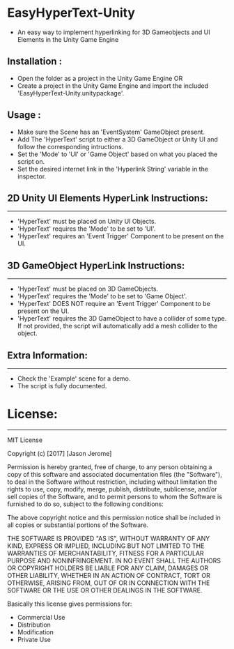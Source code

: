 # EasyHyperText-Unity
- An easy way to implement hyperlinking for 3D Gameobjects and UI Elements in the Unity Game Engine

## Installation :
- Open the folder as a project in the Unity Game Engine 
  OR
- Create a project in the Unity Game Engine and import the included 'EasyHyperText-Unity.unitypackage'.

## Usage : 
- Make sure the Scene has an 'EventSystem' GameObject present.
- Add The 'HyperText' script to either a 3D GameObject or Unity UI and follow the corresponding intructions.
- Set the 'Mode' to 'UI' or 'Game Object' based on what you placed the script on.
- Set the desired internet link in the 'Hyperlink String' variable in the inspector.


## 2D Unity UI Elements HyperLink Instructions:
------------------------------
- 'HyperText' must be placed on Unity UI Objects.
- 'HyperText' requires the 'Mode' to be set to 'UI'.
- 'HyperText' requires an 'Event Trigger' Component to be present on the UI.

## 3D GameObject HyperLink Instructions:
------------------------------
- 'HyperText' must be placed on 3D GameObjects.
- 'HyperText' requires the 'Mode' to be set to 'Game Object'.
- 'HyperText' DOES NOT require an 'Event Trigger' Component to be present on the UI.
- 'HyperText' requires the 3D GameObject to have a collider of some type. If not provided, the script will automatically add a mesh collider to the object.

## Extra Information:
------------------------------
- Check the 'Example' scene for a demo.
- The script is fully documented.




# License:
------------------------------
MIT License

Copyright (c) [2017] [Jason Jerome]

Permission is hereby granted, free of charge, to any person obtaining a copy
of this software and associated documentation files (the "Software"), to deal
in the Software without restriction, including without limitation the rights
to use, copy, modify, merge, publish, distribute, sublicense, and/or sell
copies of the Software, and to permit persons to whom the Software is
furnished to do so, subject to the following conditions:

The above copyright notice and this permission notice shall be included in all
copies or substantial portions of the Software.

THE SOFTWARE IS PROVIDED "AS IS", WITHOUT WARRANTY OF ANY KIND, EXPRESS OR
IMPLIED, INCLUDING BUT NOT LIMITED TO THE WARRANTIES OF MERCHANTABILITY,
FITNESS FOR A PARTICULAR PURPOSE AND NONINFRINGEMENT. IN NO EVENT SHALL THE
AUTHORS OR COPYRIGHT HOLDERS BE LIABLE FOR ANY CLAIM, DAMAGES OR OTHER
LIABILITY, WHETHER IN AN ACTION OF CONTRACT, TORT OR OTHERWISE, ARISING FROM,
OUT OF OR IN CONNECTION WITH THE SOFTWARE OR THE USE OR OTHER DEALINGS IN THE
SOFTWARE.


Basically this license gives permissions for:
- Commercial Use
- Distribution
- Modification
- Private Use

